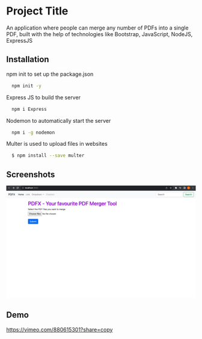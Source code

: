 
# Project Title

An application where people can merge any number of PDFs into a single PDF, built with the help of technologies like Bootstrap, JavaScript, NodeJS, ExpressJS

## Installation

npm init to set up the package.json

```bash
  npm init -y
```

Express JS to build the server

```bash
  npm i Express
```

Nodemon to automatically start the server

```bash
  npm i -g nodemon 
```

Multer is used to upload files in websites

```bash
  $ npm install --save multer
```

    
## Screenshots

![App Screenshot](https://github.com/Abbeer-Lal-Debb/Merge-PDFs/blob/main/Merge%20PDFs%20Front%20Page.jpg)


## Demo

https://vimeo.com/880615301?share=copy
